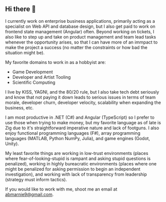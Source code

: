 ## Hi there 👋

I currently work on enterprise business applications, primarily acting as a specialist on Web API and database design, but I also get paid to work on frontend state management (Angular) often. Beyond working on tickets, I also like to step up and take on product management and team lead tasks whenever the opportunity arises, so that I can have more of an immpact to make the project a success (no matter the constraints or how bad the situation might be).

My favorite domains to work in as a hobbyist are:
- Game Development
- Developer and Artist Tooling
- Scientific Computing

I live by KISS, YAGNI, and the 80/20 rule, but I also take tech debt seriously and know that not paying it down leads to serious issues in terms of team morale, developer churn, developer velocity, scalability when expanding the business, etc. 

I am most productive in .NET (C#) and Angular (TypeScript) so I prefer to use those when trying to make money, but my favorite language as of late is Zig due to it's straightforward imperative nature and lack of footguns. I also enjoy functional programming languages (F#), array programming languages (MATLAB, Python NumPy, Julia), and game engines (Godot, Unity).

My least favorite things are working in low-trust environments (places where fear-of-looking-stupid is rampant and asking stupid questions is penalized), working in highly bureacratic environments (places where one might be penalized for asking permission to begin an independent investigation), and working with lack of transparency from leadership (strategy must inform tactics).

If you would like to work with me, shoot me an email at abmarnie9@gmail.com.
<!--
**abmarnie/abmarnie** is a ✨ _special_ ✨ repository because its `README.md` (this file) appears on your GitHub profile.

Here are some ideas to get you started:

- 🔭 I’m currently working on ...
- 🌱 I’m currently learning ...
- 👯 I’m looking to collaborate on ...
- 🤔 I’m looking for help with ...
- 💬 Ask me about ...
- 📫 How to reach me: ...
- 😄 Pronouns: ...
- ⚡ Fun fact: ...
-->
